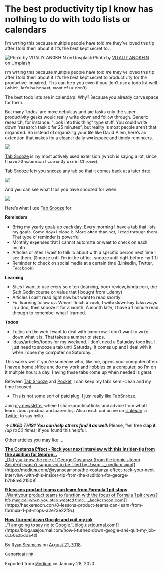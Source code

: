 # The best productivity tip I know has nothing to do with todo lists or calendars

I’m writing this because multiple people have told me they’ve loved this tip after I told them about it. It’s the best kept secret to…

![Photo by [VITALIY ANOKHIN](https://unsplash.com/@anohin?utm_source=medium&utm_medium=referral) on [Unsplash](https://unsplash.com?utm_source=medium&utm_medium=referral)](https://cdn-images-1.medium.com/max/800/0*2WTEqyRQxaxCzla7)
Photo by [VITALIY ANOKHIN](https://unsplash.com/@anohin?utm_source=medium&utm_medium=referral) on [Unsplash](https://unsplash.com?utm_source=medium&utm_medium=referral)

I’m writing this because multiple people have told me they’ve loved this tip after I told them about it. It’s the best kept secret to productivity for the productive-impaired. This can help you even if you don’t use a todo list well (which, let’s be honest, most of us don’t).

The best todo lists are in calendars. Why? Because you already carve space for them.

But many ‘todos’ are more nebulous and are tasks only the super productivity geeks would really write down and follow through. Generic research, for instance. “Look into this thing” type stuff. You could write down “research task x for 25 minutes”, but reality is most people aren’t that organized. So instead of organizing your life like David Allen, here’s an extension that makes for a cleaner daily workspace and timely reminders.

![](https://cdn-images-1.medium.com/max/800/0*9glwVK6haGf9atSp.png)

[Tab Snooze](http://www.tabsnooze.com/) is my most actively used extension (which is saying a lot, since I have 78 extension I currently use in Chrome).

Tab Snooze lets you snooze any tab so that it comes back at a later date.

![](https://cdn-images-1.medium.com/max/800/1*y9TTCByF36jZPw3yDkF9kA.png)

And you can see what tabs you have snoozed for when.

![](https://cdn-images-1.medium.com/max/800/1*j6hhD0XbeCjq37_3hGEZwg.png)

Here’s what I use [Tab Snooze](http://www.tabsnooze.com/) for:

**Reminders**

*   Bring my yearly goals up each day. Every morning I have a tab that lists my goals. Some days I close it. More often than not, I read through them. That type of reminder is powerful.
*   Monthly expenses that I cannot automate or want to check on each month
*   Articles or sites I want to talk to about with a specific person next time I see them. (Snooze until I’m in the office, snooze until right before my 1:1)
*   Reminder to check on social media at a certain time (LinkedIn, Twitter, Facebook)

**Learning**

*   Sites I want to use every so often (learning, book review, lynda.com, the Seth Godin course on value that I bought from Udemy)
*   Articles I can’t read right now but want to read shortly
*   For learning follow up. When I finish a book, I write down key takeaways in a doc, then snooze it for a month. A month later, I have a 1 minute read through to remember what I learned.

**Todos**

*   Todos on the web I want to deal with tomorrow. I don’t want to write down what it is. That takes a number of steps.
*   Ideas/articles/todos for my weekend. I don’t need a Saturday todo list. I just need to snooze a tab until Saturday. It comes up and I deal with it when I open my computer on Saturday.

This works well if you’re someone who, like me, opens your computer often. I have a home office and do my work and hobbies on a computer, so I’m on it multiple hours a day. Having those tabs come up when needed is great.

Between [Tab Snooze](http://www.tabsnooze.com/) and [Pocket](https://getpocket.com/), I can keep my tabs semi-clean and my time focused.

*   This is not some sort of paid plug. I just really like TabSnooze.

Join [my newsletter](https://ryanseamons.com/) where I share practical links and advice from what I learn about product and parenting. Also reach out to me on [LinkedIn](https://linkedin.com/in/ryanseamons) or [Twitter](https://twitter.com/ryanseamons) to say hello.

**_→ LIKED THIS? You can help others find it as well:_** Please, feel free **clap it** _(up to 50 times)_ if you found this helpful.

Other articles you may like …

[**The Costanza Effect - Rock your next interview with this insider-tip from the audition for George…**  
_Did you know the role of George Costanza (from the iconic sitcom Seinfeld) wasn't supposed to be filled by Jason…_medium.com](https://medium.com/@ryanseamons/the-costanza-effect-rock-your-next-interview-with-this-insider-tip-from-the-audition-for-george-b7b8ae521508 "https://medium.com/@ryanseamons/the-costanza-effect-rock-your-next-interview-with-this-insider-tip-from-the-audition-for-george-b7b8ae521508")[](https://medium.com/@ryanseamons/the-costanza-effect-rock-your-next-interview-with-this-insider-tip-from-the-audition-for-george-b7b8ae521508)

[**9 lessons product teams can learn from Formula 1 pit stops**  
_Want your product teams to function with the focus of Formula 1 pit crews? It’s magical when you stop wasted time…_hackernoon.com](https://hackernoon.com/8-lessons-product-teams-can-learn-from-formula-1-pit-stops-a2e23e22f9c "https://hackernoon.com/8-lessons-product-teams-can-learn-from-formula-1-pit-stops-a2e23e22f9c")[](https://hackernoon.com/8-lessons-product-teams-can-learn-from-formula-1-pit-stops-a2e23e22f9c)

[**How I turned down Google and quit my job**  
_“I am going to say no to Google.”_blog.usejournal.com](https://blog.usejournal.com/how-i-turned-down-google-and-quit-my-job-dcb8e3bdda49 "https://blog.usejournal.com/how-i-turned-down-google-and-quit-my-job-dcb8e3bdda49")[](https://blog.usejournal.com/how-i-turned-down-google-and-quit-my-job-dcb8e3bdda49)

By [Ryan Seamons](https://medium.com/@ryanseamons) on [August 21, 2018](https://medium.com/p/bf263fdc631a).

[Canonical link](https://medium.com/@ryanseamons/the-best-productivity-tip-i-know-has-nothing-to-do-with-todo-lists-or-calendars-bf263fdc631a)

Exported from [Medium](https://medium.com) on January 28, 2020.